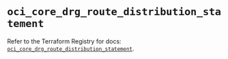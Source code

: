 # `oci_core_drg_route_distribution_statement`

Refer to the Terraform Registry for docs: [`oci_core_drg_route_distribution_statement`](https://registry.terraform.io/providers/oracle/oci/6.37.0/docs/resources/core_drg_route_distribution_statement).
